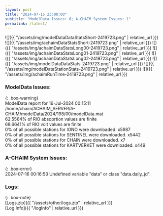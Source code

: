 ```yaml
---
layout: post
title: "2024-07-15 23:00:00"
subtitle: "ModelData Issues: 6; A-CHAIM System Issues: 1"
permalink: /latest/
---
```


![]({{ "/assets/img/modelDataDataStatsShort-2419723.png" | relative_url }})
![]({{ "/assets/img/achaimDataStatsShort-2419723.png" | relative_url }})
![]({{ "/assets/img/achaimDataStatsLong00-2419723.png" | relative_url }})
![]({{ "/assets/img/achaimDataStatsLong01-2419723.png" | relative_url }})
![]({{ "/assets/img/achaimDataStatsLong02-2419723.png" | relative_url }})
![]({{ "/assets/img/modelDataDataStats-2419723.png" | relative_url }})
![]({{ "/assets/img/modelDataStationStats-2419723.png" | relative_url }})
![]({{ "/assets/img/achaimRunTime-2419723.png" | relative_url }})


### ModelData Issues:  
  
{: .box-warning}  
 ModelData report for 16-Jul-2024 00:15:11   
 /home/chaim/ACHAIM_SERVER/A-CHAIM/modelData/2024/198/00/modelData.mat   
 62.5564% of RIO absoprtion values are finite   
 68.6641% of RIO volt values are finite   
 0% of all possible stations for IONO were downloaded. x5987   
 0% of all possible stations for SENTINEL were downloaded. x5442   
 0% of all possible stations for CHAIN were downloaded. x7   
 0% of all possible stations for KARTVERKET were downloaded. x449   
  
### A-CHAIM System Issues:  
  
{: .box-error}  
2024-07-16 00:16:53 Undefined variable "data" or class "data.daily_jd".  

### Logs:  
  
{: .box-note}  
[Logs.zip]({{ "/assets/other/logs.zip" | relative_url }})  
[Log Info]({{ "/logInfo" | relative_url }})  
